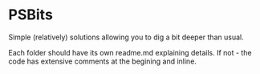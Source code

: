 # PSBits
Simple (relatively) solutions allowing you to dig a bit deeper than usual.

Each folder should have its own readme.md explaining details. If not - the code has extensive comments at the begining and inline.

